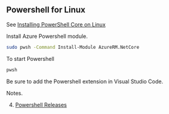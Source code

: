 ## Powershell for Linux

 See [Installing PowerShell Core on Linux](https://docs.microsoft.com/en-us/powershell/scripting/setup/installing-powershell-core-on-linux?view=powershell-6)

Install Azure Powershell module.

```bash
sudo pwsh -Command Install-Module AzureRM.NetCore
```


To start Powershell

```bash
pwsh
```

Be sure to add the Powershell extension in Visual Studio Code.

Notes.


4. [Powershell Releases](https://github.com/PowerShell/PowerShell/releases/tag/v6.1.0-preview.2)
